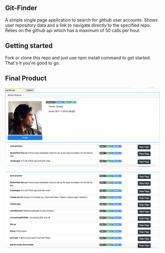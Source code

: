## Git-Finder
A simple single page application to search for github user accounts.
Shows user repository data and a link to navigate directly to the specified repo.
Relies on the github api which has a maximum of 50 calls per hour.

## Getting started
Fork or clone this repo and just use npm install command to get started. That's it you're good to go.

## Final Product
!["Git-finder: Single page react app"](https://github.com/ashToronto/git-finder/blob/master/docs/Screen%20Shot%202018-10-11%20at%2010.58.40%20AM.png?raw=true)

!["Git-finder: Single page react app"](https://github.com/ashToronto/git-finder/blob/master/docs/Screen%20Shot%202018-10-11%20at%2010.58.55%20AM.png?raw=true)
